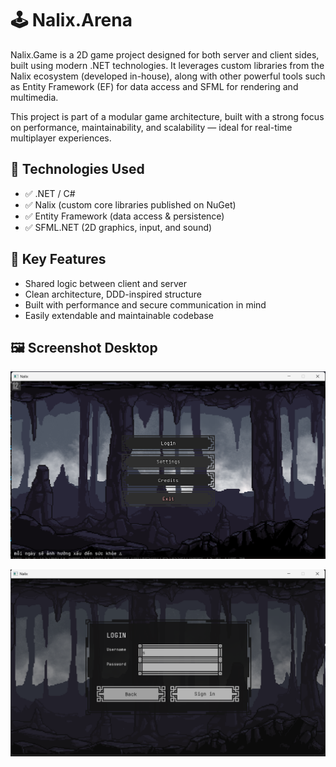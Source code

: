 # 🕹️ Nalix.Arena

Nalix.Game is a 2D game project designed for both server and client sides, built using modern .NET technologies. It leverages custom libraries from the Nalix ecosystem (developed in-house), along with other powerful tools such as Entity Framework (EF) for data access and SFML for rendering and multimedia.

This project is part of a modular game architecture, built with a strong focus on performance, maintainability, and scalability — ideal for real-time multiplayer experiences.

## 🔧 Technologies Used

- ✅ .NET / C#
- ✅ Nalix (custom core libraries published on NuGet)
- ✅ Entity Framework (data access & persistence)
- ✅ SFML.NET (2D graphics, input, and sound)

## 🧩 Key Features

- Shared logic between client and server
- Clean architecture, DDD-inspired structure
- Built with performance and secure communication in mind
- Easily extendable and maintainable codebase

## 🖼️ Screenshot Desktop

![Nalix.Arena Menu](docs/25-09/2025-09-03.png)

![Nalix.Arena Login](docs/25-09/2025-09-04.png)
